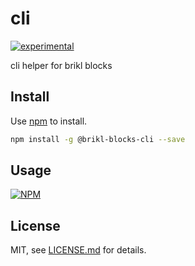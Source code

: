 # cli

[![experimental](http://badges.github.io/stability-badges/dist/experimental.svg)](http://github.com/badges/stability-badges)

cli helper for brikl blocks

## Install

Use [npm](https://npmjs.com/) to install.

```sh
npm install -g @brikl-blocks-cli --save
```

## Usage

[![NPM](https://nodei.co/npm/@brikl/blocks/cli.png)](https://www.npmjs.com/package/@brikl/blocks/cli)


## License

MIT, see [LICENSE.md](http://github.com/pankace/cli/blob/master/LICENSE.md) for details.
